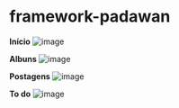 # framework-padawan

**Início**
![image](https://user-images.githubusercontent.com/86632667/132148303-11a7729b-db7c-4d91-978e-8a550ab1cccc.png)

**Albuns**
![image](https://user-images.githubusercontent.com/86632667/132148334-97c6c4c2-2d09-4988-bcb8-69dcc5f3ca7e.png)

**Postagens**
![image](https://user-images.githubusercontent.com/86632667/132148469-12dae707-5f7d-451f-af7f-987320e59c15.png)

**To do**
![image](https://user-images.githubusercontent.com/86632667/132148486-59b143e1-6a7e-4883-8ce9-f3af6ede95f2.png)
